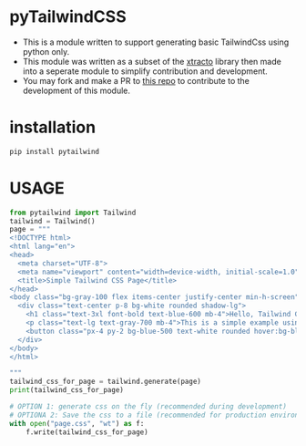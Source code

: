 # pyTailwindCSS

* This is a module written to support generating basic TailwindCss using python only.
* This module was written as a subset of the [xtracto](https://github.com/shashstormer/xtracto) library then made into a seperate module to simplify contribution and development.
* You may fork and make a PR to [this repo]() to contribute to the development of this module.


# installation

```bash
pip install pytailwind
```

# USAGE 

```py
from pytailwind import Tailwind
tailwind = Tailwind()
page = """
<!DOCTYPE html>
<html lang="en">
<head>
  <meta charset="UTF-8">
  <meta name="viewport" content="width=device-width, initial-scale=1.0">
  <title>Simple Tailwind CSS Page</title>
</head>
<body class="bg-gray-100 flex items-center justify-center min-h-screen">
  <div class="text-center p-8 bg-white rounded shadow-lg">
    <h1 class="text-3xl font-bold text-blue-600 mb-4">Hello, Tailwind CSS!</h1>
    <p class="text-lg text-gray-700 mb-4">This is a simple example using Tailwind CSS.</p>
    <button class="px-4 py-2 bg-blue-500 text-white rounded hover:bg-blue-700">Click Me</button>
  </div>
</body>
</html>

"""
tailwind_css_for_page = tailwind.generate(page)
print(tailwind_css_for_page)

# OPTION 1: generate css on the fly (recommended during development)
# OPTIONA 2: Save the css to a file (recommended for production environments)
with open("page.css", "wt") as f:
    f.write(tailwind_css_for_page)
```
